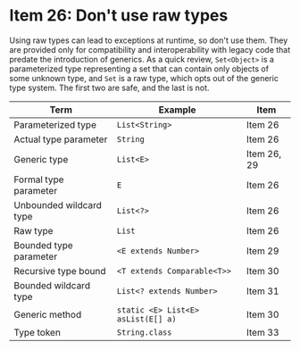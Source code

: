 # Item 26: Don't use raw types

Using raw types can lead to exceptions at runtime,
so don't use them. They are provided only for compatibility and interoperability with legacy
code that predate the introduction of generics. As a quick review, `Set<Object>` is a parameterized type
representing a set that can contain only objects of some unknown type, and `Set` is a raw type,
which opts out of the generic type system. The first two are safe, and the last is not.

| **Term** | **Example** | **Item** |
|----------|-------------|----------|
| Parameterized type | `List<String>` | Item 26 |
| Actual type parameter | `String` | Item 26 |
| Generic type | `List<E>` | Item 26, 29 |
| Formal type parameter | `E` | Item 26 |
| Unbounded wildcard type | `List<?>` | Item 26 |
| Raw type | `List` | Item 26 |
| Bounded type parameter | `<E extends Number>` | Item 29 |
| Recursive type bound | `<T extends Comparable<T>>` | Item 30 |
| Bounded wildcard type | `List<? extends Number>` | Item 31 |
| Generic method | `static <E> List<E> asList(E[] a)` | Item 30 |
| Type token | `String.class` | Item 33 |